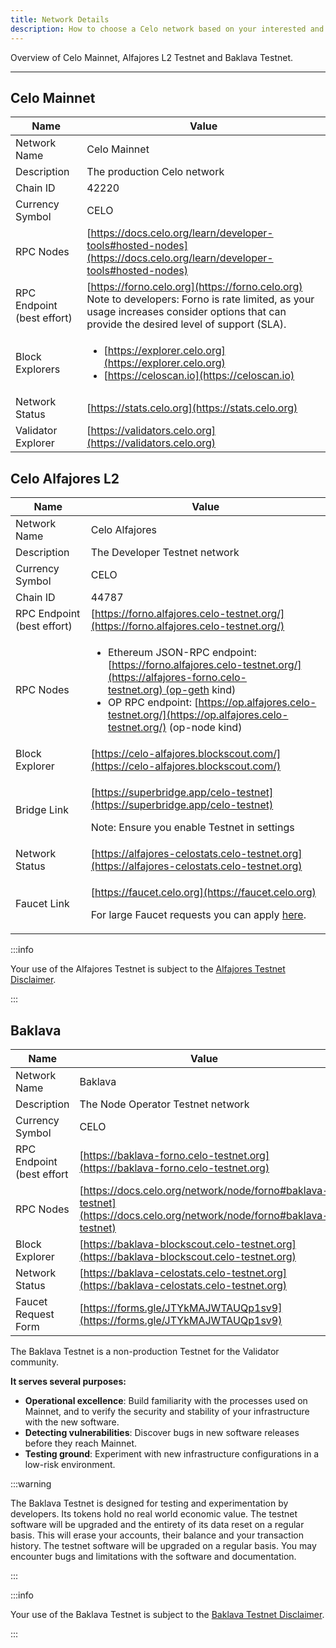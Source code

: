 ```yaml
---
title: Network Details
description: How to choose a Celo network based on your interested and objectives.
---
```


Overview of Celo Mainnet, Alfajores L2 Testnet and Baklava Testnet.

---

## Celo Mainnet

| Name               | Value                                                                                                                |
| ------------------ | -------------------------------------------------------------------------------------------------------------------- |
| Network Name       | Celo Mainnet                                                                                                         |
| Description        | The production Celo network                                                                                          |
| Chain ID           | 42220                                                                                                                |
| Currency Symbol    | CELO                                                                                                                 |
| RPC Nodes          | [https://docs.celo.org/learn/developer-tools#hosted-nodes](https://docs.celo.org/learn/developer-tools#hosted-nodes) |
| RPC Endpoint (best effort)      | [https://forno.celo.org](https://forno.celo.org) <br/> Note to developers: Forno is rate limited, as your usage increases consider options that can provide the desired level of support (SLA).          |
| Block Explorers     | <ul><li>[https://explorer.celo.org](https://explorer.celo.org)</li><li>[https://celoscan.io](https://celoscan.io)</li></ul>  |
| Network Status     | [https://stats.celo.org](https://stats.celo.org)                                                                     |
| Validator Explorer | [https://validators.celo.org](https://validators.celo.org)                                                           |

## Celo Alfajores L2

| Name            | Value                                                                                                                                           |
| --------------- | ----------------------------------------------------------------------------------------------------------------------------------------------- |
| Network Name    | Celo Alfajores                                                                                                                                  |
| Description     | The Developer Testnet network                                                                                                                   |
| Currency Symbol | CELO                                                                                                                                            |
| Chain ID        | 44787                                                                                                                                           |
| RPC Endpoint (best effort)   | [https://forno.alfajores.celo-testnet.org/](https://forno.alfajores.celo-testnet.org/) |
| RPC Nodes       | <ul><li>Ethereum JSON-RPC endpoint: [https://forno.alfajores.celo-testnet.org/](https://alfajores-forno.celo-testnet.org) (op-geth kind)</li><li>OP RPC endpoint: [https://op.alfajores.celo-testnet.org/](https://op.alfajores.celo-testnet.org/) (op-node kind)</li></ul>                      |
| Block Explorer  | [https://celo-alfajores.blockscout.com/](https://celo-alfajores.blockscout.com/)|
| Bridge Link     | <p>[https://superbridge.app/celo-testnet](https://superbridge.app/celo-testnet)</p><p>Note: Ensure you enable Testnet in settings </p>  |
| Network Status  | [https://alfajores-celostats.celo-testnet.org](https://alfajores-celostats.celo-testnet.org)                                                    |
| Faucet Link     | <p>[https://faucet.celo.org](https://faucet.celo.org)</p><p>For large Faucet requests you can apply [here](https://docs.google.com/forms/d/e/1FAIpQLSfpt3WikYt5-TsDHmUgfFCbZjmZMcWr9bO5H0csHcmMrl9sFw/viewform).</p> |



:::info

Your use of the Alfajores Testnet is subject to the [Alfajores Testnet Disclaimer](/network/alfajores/disclaimer).

:::


## Baklava

| Name                | Value                                                                                                                                       |
| ------------------- | ------------------------------------------------------------------------------------------------------------------------------------------- |
| Network Name        | Baklava                                                                                                                                     |
| Description         | The Node Operator Testnet network                                                                                                           |
| Currency Symbol     | CELO                                                                                                                                        |
| RPC Endpoint (best effort       | [https://baklava-forno.celo-testnet.org](https://baklava-forno.celo-testnet.org)                                                |
| RPC Nodes           | [https://docs.celo.org/network/node/forno#baklava-testnet](https://docs.celo.org/network/node/forno#baklava-testnet)                        |
| Block Explorer      | [https://baklava-blockscout.celo-testnet.org](https://baklava-blockscout.celo-testnet.org)                                                  |
| Network Status      | [https://baklava-celostats.celo-testnet.org](https://baklava-celostats.celo-testnet.org)                                                    |
| Faucet Request Form | [https://forms.gle/JTYkMAJWTAUQp1sv9](https://forms.gle/JTYkMAJWTAUQp1sv9)                                                                  |

The Baklava Testnet is a non-production Testnet for the Validator community.

**It serves several purposes:**

- **Operational excellence**: Build familiarity with the processes used on Mainnet, and to verify the security and stability of your infrastructure with the new software.
- **Detecting vulnerabilities**: Discover bugs in new software releases before they reach Mainnet.
- **Testing ground**: Experiment with new infrastructure configurations in a low-risk environment.

:::warning

The Baklava Testnet is designed for testing and experimentation by developers. Its tokens hold no real world economic value. The testnet software will be upgraded and the entirety of its data reset on a regular basis. This will erase your accounts, their balance and your transaction history. The testnet software will be upgraded on a regular basis. You may encounter bugs and limitations with the software and documentation.

:::

:::info

Your use of the Baklava Testnet is subject to the [Baklava Testnet Disclaimer](/network/baklava/disclaimer).

:::
